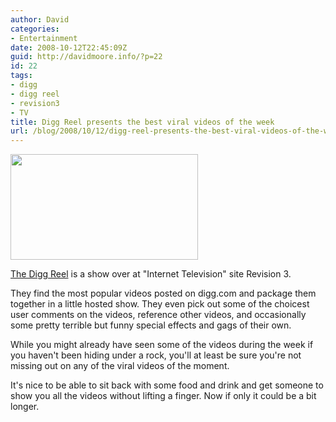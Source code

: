 ```yaml
---
author: David
categories:
- Entertainment
date: 2008-10-12T22:45:09Z
guid: http://davidmoore.info/?p=22
id: 22
tags:
- digg
- digg reel
- revision3
- TV
title: Digg Reel presents the best viral videos of the week
url: /blog/2008/10/12/digg-reel-presents-the-best-viral-videos-of-the-week/
---
```


[<img class="alignright" title="Digg Reel" src="http://bitcast-a.bitgravity.com/revision3/images/shows/diggreel/0040/diggreel--0040--geeklicious--medium.thumb.jpg" alt="" width="300" height="169" />](http://revision3.com/diggreel/)

<a title="The Digg Reel" href="http://revision3.com/diggreel/" target="_blank">The Digg Reel</a> is a show over at "Internet Television" site Revision 3.

They find the most popular videos posted on digg.com and package them together in a little hosted show. They even pick out some of the choicest user comments on the videos, reference other videos, and occasionally some pretty terrible but funny special effects and gags of their own.

While you might already have seen some of the videos during the week if you haven't been hiding under a rock, you'll at least be sure you're not missing out on any of the viral videos of the moment.

It's nice to be able to sit back with some food and drink and get someone to show you all the videos without lifting a finger. Now if only it could be a bit longer.